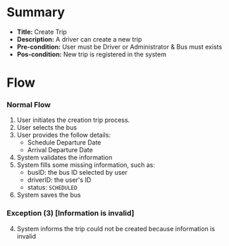 # Summary

- **Title:** Create Trip
- **Description:** A driver can create a new trip
- **Pre-condition:** User must be Driver or Administrator & Bus must exists
- **Pos-condition:** New trip is registered in the system

# Flow

### Normal Flow

1. User initiates the creation trip process.
2. User selects the bus
2. User provides the follow details:
    - Schedule Departure Date
    - Arrival Departure Date
3. System validates the information
4. System fills some missing information, such as:
    - busID: the bus ID selected by user
    - driverID: the user's ID
    - status: `SCHEDULED` 
5. System saves the bus

### Exception (3) [Information is invalid]

4. System informs the trip could not be created because information is invalid
